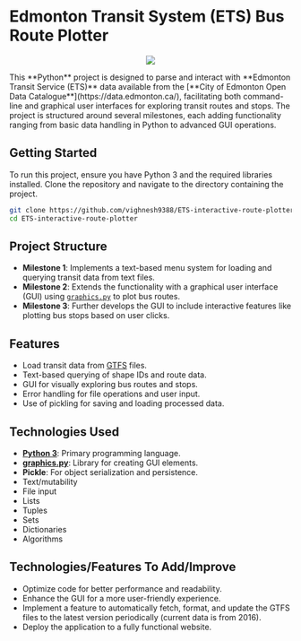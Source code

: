 # Edmonton Transit System (ETS) Bus Route Plotter
<p align="center">
    <img src="https://upload.wikimedia.org/wikipedia/commons/thumb/3/32/Edmonton_Transit_System_logo_with_text.svg/474px-Edmonton_Transit_System_logo_with_text.svg.png">
</p>
This **Python** project is designed to parse and interact with **Edmonton Transit Service (ETS)** data available from the [**City of Edmonton Open Data Catalogue**](https://data.edmonton.ca/), facilitating both command-line and graphical user interfaces for exploring transit routes and stops. The project is structured around several milestones, each adding functionality ranging from basic data handling in Python to advanced GUI operations.

## Getting Started

To run this project, ensure you have Python 3 and the required libraries installed. Clone the repository and navigate to the directory containing the project.

```bash
git clone https://github.com/vighnesh9388/ETS-interactive-route-plotter.git
cd ETS-interactive-route-plotter
```

## Project Structure

- **Milestone 1**: Implements a text-based menu system for loading and querying transit data from text files.
- **Milestone 2**: Extends the functionality with a graphical user interface (GUI) using [`graphics.py`](https://pypi.org/project/graphics.py/) to plot bus routes.
- **Milestone 3**: Further develops the GUI to include interactive features like plotting bus stops based on user clicks.

## Features

- Load transit data from [GTFS](https://github.com/google/transit) files.
- Text-based querying of shape IDs and route data.
- GUI for visually exploring bus routes and stops.
- Error handling for file operations and user input.
- Use of pickling for saving and loading processed data.

## Technologies Used

- [**Python 3**](https://www.python.org/downloads/): Primary programming language.
- [**graphics.py**](https://pypi.org/project/graphics.py/): Library for creating GUI elements.
- **Pickle**: For object serialization and persistence.
- Text/mutability
- File input
- Lists
- Tuples
- Sets
- Dictionaries
- Algorithms

## Technologies/Features To Add/Improve

- Optimize code for better performance and readability.
- Enhance the GUI for a more user-friendly experience.
- Implement a feature to automatically fetch, format, and update the GTFS files to the latest version periodically (current data is from 2016).
- Deploy the application to a fully functional website.
